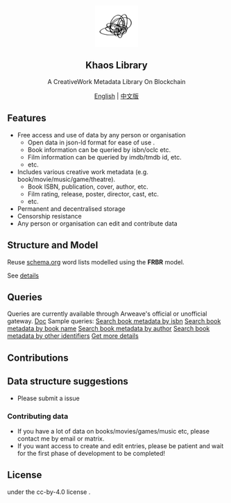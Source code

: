<p align="center">
 <img width="100px" src="khaos.png" align="center" alt="KhaosLibrary" />
 <h2 align="center">Khaos Library</h2>
 <p align="center">A CreativeWork Metadata Library On Blockchain</p>

  <p align="center">
  </p>

  <p align="center">
    <a href="/README.md">English</a> |
    <a href="/README_zh.md">中文版</a>
  </p>
</p>

## Features 
- Free access and use of data by any person or organisation
  - Open data in json-ld format for ease of use .
  - Book information can be queried by isbn/oclc etc.
  - Film information can be queried by imdb/tmdb id, etc.
  - etc.
- Includes various creative work metadata (e.g. book/movie/music/game/theatre).
  - Book ISBN, publication, cover, author, etc.
  - Film rating, release, poster, director, cast, etc.
  - etc.
- Permanent and decentralised storage
- Censorship resistance
- Any person or organisation can edit and contribute data


## Structure and Model
Reuse [schema.org](https://schema.org) word lists modelled using the **FRBR** model.

See [details](doc/Model.md)

## Queries
Queries are currently available through Arweave's official or unofficial gateway.
[Doc](doc/Query.md)
Sample queries:
[Search book metadata by isbn](doc/Query.md#search-book-metadata-by-isbn)
[Search book metadata by book name](doc/Query.md#search-book-metadata-by-book-name)
[Search book metadata by author](doc/Query.md#search-book-metadata-by-author)
[Search book metadata by other identifiers](doc/Query.md#search-book-metadata-by-other-identifiers)
[Get more details](doc/Query.md#get-more-details)

## Contributions
## Data structure suggestions
- Please submit a issue
### Contributing data
- If you have a lot of data on books/movies/games/music etc, please contact me by email or matrix.
- If you want access to create and edit entries, please be patient and wait for the first phase of development to be completed!
## License 
under the   cc-by-4.0 license .
